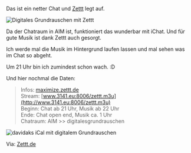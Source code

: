 <!--
.. title: Digitales Grundrauschen enhanced
.. slug: 391-digitales-grundrauschen-enhanced
.. date: 2008-05-08 11:00:09
.. tags: Digitalesgrundrauschen,Mac,Zettt,Internet,Musik
.. description: 
.. type: text
-->

Das ist ein netter Chat und [Zettt](http://www.zettt.de/) legt auf.

![Digitales Grundrauschen mit Zettt](/images/digitalesgrundrauschen.jpg)

<!-- TEASER_END -->

Da der Chatraum in AIM ist, funktioniert das wunderbar mit iChat.
Und für gute Musik ist dank Zettt auch gesorgt.

Ich werde mal die Musik im Hintergrund laufen lassen und mal sehen was im Chat so abgeht.

Um 21 Uhr bin ich zumindest schon wach. :D

Und hier nochmal die Daten:

>Infos: [maximize.zettt.de](http://maximize.zettt.de)  
>Stream: [www.3141.eu:8006/zettt.m3u](http://www.3141.eu:8006/zettt.m3u)  
>Beginn: Chat ab 21 Uhr, Musik ab 22 Uhr  
>Ende: Chat open end, Musik ca. 1 Uhr  
>Chatraum: AIM >> digitalesgrundrauschen

![davidaks iCal mit digitalem Grundrauschen](/images/digitalesgrundrauschen01.png)

Via: [Zettt.de](http://www.zettt.de/2008/05/zettt-to-the-max-digitales-grundrauschen-enhanced/)
